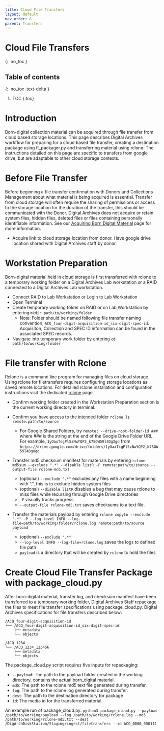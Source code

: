 ```yaml
---
title: Cloud File Transfers
layout: default
nav_order: 8
parent: Transfers
---
```


# Cloud File Transfers
{: .no_toc }

## Table of contents
{: .no_toc .text-delta }

1. TOC
{:toc}

# Introduction
Born-digital collection material can be acquired through file transfer from cloud based storage locations. This page describes Digital Archives workflow for preparing for a cloud based file transfer, creating a destination package using ft_packager.py and transferring material using rclone. The instructions detailed on this page are specific to transfers from google drive, but are adaptable to other cloud storage contexts.  

# Before File Transfer
Before beginning a file transfer confirmation with Donors and Collections Management about what material is being acquired is essential. Transfer from cloud storage will often require the sharing of permissions or access to the storage location for the duration of the transfer, this should be communicated with the Donor. Digital Archives does not acquire or retain system files, hidden files, deleted files or files containing personally identifiable information. See our [Acquiring Born Digital Material](/sitevisits/acquiring-born-digital.html) page for more information.

* Acquire link to cloud storage location from donor. Have google drive location shared with Digital Archives staff by donor.

# Workstation Preparation 
Born-digital material held in cloud storage is first transferred with rclone to a temporary working folder on a Digital Archives Lab workstation or a RAID connected to a Digital Archives Lab workstation.

* Connect RAID to Lab Workstation or Login to Lab Workstation
* Open Terminal 
* Create temporary working folder on RAID or on Lab Workstation by entering ```mkdir path/to/working/folder```
    * Note: Folder should be named following file transfer naming convention, ```ACQ_four-digit-acquisition-id_six-digit-spec-id```. Acquisiton, Collection and SPEC ID information can be found in the associated SPEC records.
* Navigate into temporary work folder by entering ```cd path/to/working/folder```


# File transfer with Rclone
Rclone is a command line program for managing files on cloud storage. Using rclone for filetransfers requires configuring storage locations as saved remote locations. For detailed rclone installation and configuration instructions visit the dedicated [rclone](https://nypl.github.io/digarch/tools/rclone.html) page.

* Confirm working folder created in the Workstation Preparation section is the current working directory in terminal.

* Confirm you have access to the intended folder
```rclone ls remote:path/to/source```
    * For Google Shared Folders, try ```remote: --drive-root-folder-id ###``` where ### is the string at the end of the Google Drive Folder URL.
For example, `1yOaxTcgPl5zNwYQP2_k7SOW59l4DgXgd` from `https://drive.google.com/drive/folders/1yOaxTcgPl5zNwYQP2_k7SOW59l4DgXgd`

* Transfer md5 checksum manifest for materials by entering
```rclone md5sum --exclude ".*" --disable listR -P remote:path/to/source --output-file rclone-md5.txt```
    * (optional) `--exclude ".*"` excludes any files with a name beginning with ".", this is to exclude hidden system files
    * (optional) `--disable listR` disables a bug that may cause rclone to miss files while recursing through Google Drive directories
    * `-P` visually tracks progress
    * `--output-file rclone-md5.txt` saves checksums to a text file.

* Transfer the materials payload by entering
```rclone copyto --exclude ".*" -P --log-level INFO --log-file=path/to/working/folder/rclone.log remote:path/to/source payload```
    * (optional) `--exclude ".*"`
    * `--log-level INFO --log-file=rclone.log` saves the logs to defined file path
    * `payload` is a directory that will be created by `rclone` to hold the files

# Create Cloud File Transfer Package with package_cloud.py
After born-digital material, transfer log, and checksum manifest have been transferred to a temporary working folder, Digital Archives Staff repackage the files to meet file transfer specifications using package_cloud.py. Digital Archives specifications for file transfers described below:

```
/ACQ_four-digit-acquisition-id
└── /ACQ_four-digit-acquisition-id_six-digit-spec-id
    ├── metadata
    └── objects

/ACQ_1234
└── /ACQ_1234_123456
    ├── metadata
    └── objects
```

The package_cloud.py script requires five inputs for repackaging:
* ```--payload```: The path to the payload folder created in the working directory, contains the actual born_digital material.
* ```md5```: The path to the rclone md5 text file generated during transfer.
* ```log```: The path to the rclone log generated during transfer.
* ```dest```: The path to the destination directory for package
* ```id```: The media id for the transferred material.

An example run of package_cloud.py:
```python3 package_cloud.py --payload /path/to/working/payload --log /path/to/working/rclone.log --md5 /path/to/working/rclone-md5.txt --dest /DigArchDiskStation/Staging/ingest/filetransfers --id ACQ_0000_000111```
